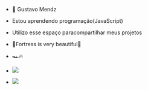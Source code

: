 - 👀 Gustavo Mendz
- Estou aprendendo programação(JavaScript)
- Utilizo esse espaço paracompartilhar meus projetos
- 💛Fortress is very beautiful💛
- 🏎️🔥
- ![](https://media.tenor.com/IHjM9i_VdAoAAAAd/bom-dia-valtatui.gif)



- ![](https://media.tenor.com/xpa29PS6D0kAAAAd/casimiro-meteu-essa.gif)
  
